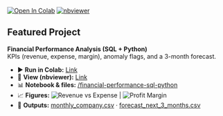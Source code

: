 [![Open In Colab](https://colab.research.google.com/assets/colab-badge.svg)](https://colab.research.google.com/github/mpclazz/Labwork/blob/main/financial-performance-sql-python/financial-performance-sql-python.ipynb)
[![nbviewer](https://img.shields.io/badge/View%20in-nbviewer-blue)](https://nbviewer.org/github/mpclazz/Labwork/blob/main/financial-performance-sql-python/financial-performance-sql-python.ipynb)

## Featured Project
**Financial Performance Analysis (SQL + Python)**  
KPIs (revenue, expense, margin), anomaly flags, and a 3-month forecast.

- ▶️ **Run in Colab:** [Link](https://colab.research.google.com/github/mpclazz/Labwork/blob/main/financial-performance-sql-python/financial-performance-sql-python.ipynb)
- 👀 **View (nbviewer):** [Link](https://nbviewer.org/github/mpclazz/Labwork/blob/main/financial-performance-sql-python/financial-performance-sql-python.ipynb)
- 📊 **Notebook & files:** [/financial-performance-sql-python](./financial-performance-sql-python/)
- 📈 **Figures:** ![Revenue vs Expense](./financial-performance-sql-python/figures/revenue_vs_expense.png)  |  ![Profit Margin](./financial-performance-sql-python/figures/profit_margin.png)
- 📄 **Outputs:** [monthly_company.csv](./financial-performance-sql-python/outputs/monthly_company.csv) · [forecast_next_3_months.csv](./financial-performance-sql-python/outputs/forecast_next_3_months.csv)
